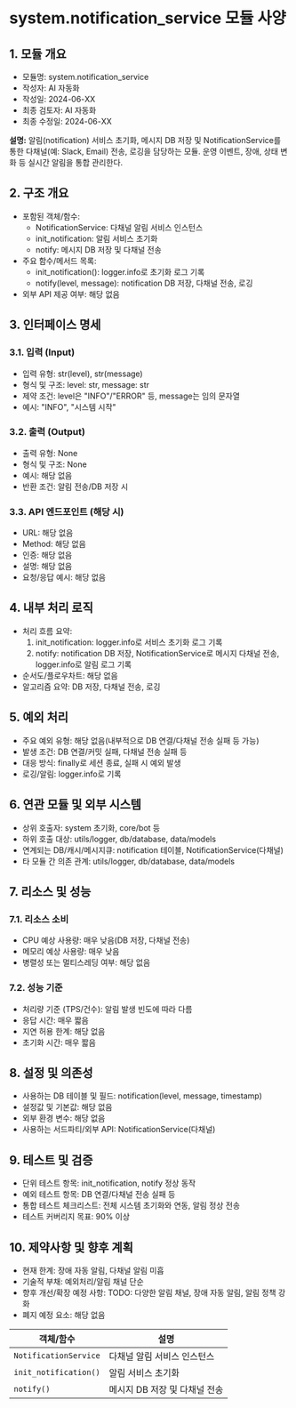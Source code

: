 # system.notification_service 모듈 사양

## 1. 모듈 개요

* 모듈명: system.notification_service
* 작성자: AI 자동화
* 작성일: 2024-06-XX
* 최종 검토자: AI 자동화
* 최종 수정일: 2024-06-XX

**설명:**
알림(notification) 서비스 초기화, 메시지 DB 저장 및 NotificationService를 통한 다채널(예: Slack, Email) 전송, 로깅을 담당하는 모듈. 운영 이벤트, 장애, 상태 변화 등 실시간 알림을 통합 관리한다.

## 2. 구조 개요

* 포함된 객체/함수:
  - NotificationService: 다채널 알림 서비스 인스턴스
  - init_notification: 알림 서비스 초기화
  - notify: 메시지 DB 저장 및 다채널 전송
* 주요 함수/메서드 목록:
  - init_notification(): logger.info로 초기화 로그 기록
  - notify(level, message): notification DB 저장, 다채널 전송, 로깅
* 외부 API 제공 여부: 해당 없음

## 3. 인터페이스 명세

### 3.1. 입력 (Input)
* 입력 유형: str(level), str(message)
* 형식 및 구조: level: str, message: str
* 제약 조건: level은 "INFO"/"ERROR" 등, message는 임의 문자열
* 예시: "INFO", "시스템 시작"

### 3.2. 출력 (Output)
* 출력 유형: None
* 형식 및 구조: None
* 예시: 해당 없음
* 반환 조건: 알림 전송/DB 저장 시

### 3.3. API 엔드포인트 (해당 시)
* URL: 해당 없음
* Method: 해당 없음
* 인증: 해당 없음
* 설명: 해당 없음
* 요청/응답 예시: 해당 없음

## 4. 내부 처리 로직
* 처리 흐름 요약:
  1. init_notification: logger.info로 서비스 초기화 로그 기록
  2. notify: notification DB 저장, NotificationService로 메시지 다채널 전송, logger.info로 알림 로그 기록
* 순서도/플로우차트: 해당 없음
* 알고리즘 요약: DB 저장, 다채널 전송, 로깅

## 5. 예외 처리
* 주요 예외 유형: 해당 없음(내부적으로 DB 연결/다채널 전송 실패 등 가능)
* 발생 조건: DB 연결/커밋 실패, 다채널 전송 실패 등
* 대응 방식: finally로 세션 종료, 실패 시 예외 발생
* 로깅/알림: logger.info로 기록

## 6. 연관 모듈 및 외부 시스템
* 상위 호출자: system 초기화, core/bot 등
* 하위 호출 대상: utils/logger, db/database, data/models
* 연계되는 DB/캐시/메시지큐: notification 테이블, NotificationService(다채널)
* 타 모듈 간 의존 관계: utils/logger, db/database, data/models

## 7. 리소스 및 성능
### 7.1. 리소스 소비
* CPU 예상 사용량: 매우 낮음(DB 저장, 다채널 전송)
* 메모리 예상 사용량: 매우 낮음
* 병렬성 또는 멀티스레딩 여부: 해당 없음
### 7.2. 성능 기준
* 처리량 기준 (TPS/건수): 알림 발생 빈도에 따라 다름
* 응답 시간: 매우 짧음
* 지연 허용 한계: 해당 없음
* 초기화 시간: 매우 짧음

## 8. 설정 및 의존성
* 사용하는 DB 테이블 및 필드: notification(level, message, timestamp)
* 설정값 및 기본값: 해당 없음
* 외부 환경 변수: 해당 없음
* 사용하는 서드파티/외부 API: NotificationService(다채널)

## 9. 테스트 및 검증
* 단위 테스트 항목: init_notification, notify 정상 동작
* 예외 테스트 항목: DB 연결/다채널 전송 실패 등
* 통합 테스트 체크리스트: 전체 시스템 초기화와 연동, 알림 정상 전송
* 테스트 커버리지 목표: 90% 이상

## 10. 제약사항 및 향후 계획
* 현재 한계: 장애 자동 알림, 다채널 알림 미흡
* 기술적 부채: 예외처리/알림 채널 단순
* 향후 개선/확장 예정 사항: TODO: 다양한 알림 채널, 장애 자동 알림, 알림 정책 강화
* 폐지 예정 요소: 해당 없음

| 객체/함수 | 설명 |
|-----------|------|
| `NotificationService` | 다채널 알림 서비스 인스턴스 |
| `init_notification()` | 알림 서비스 초기화 |
| `notify()` | 메시지 DB 저장 및 다채널 전송 | 